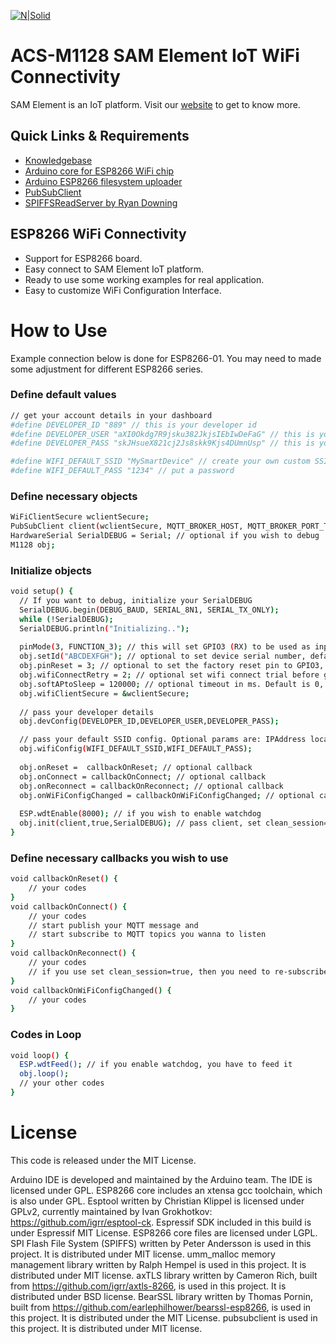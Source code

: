 [![N|Solid](https://www.samelement.com/img/logo/logo-final-100x100.png)](https://www.samelement.com/img/logo/logo-final-100x100.png)
# ACS-M1128 SAM Element IoT WiFi Connectivity

SAM Element is an IoT platform. Visit our [website](https://www.samelement.com) to get to know more.

## Quick Links & Requirements
  - [Knowledgebase](https://ask.samelement.com)
  - [Arduino core for ESP8266 WiFi chip](https://github.com/esp8266/Arduino)
  - [Arduino ESP8266 filesystem uploader](https://github.com/esp8266/arduino-esp8266fs-plugin)
  - [PubSubClient](https://github.com/Imroy/pubsubclient)
  - [SPIFFSReadServer by Ryan Downing](https://github.com/r-downing/SPIFFSReadServer)

## ESP8266 WiFi Connectivity
  - Support for ESP8266 board.
  - Easy connect to SAM Element IoT platform.
  - Ready to use some working examples for real application.
  - Easy to customize WiFi Configuration Interface.

# How to Use

Example connection below is done for ESP8266-01. You may need to made some adjustment for different ESP8266 series.
### Define default values
```sh
// get your account details in your dashboard
#define DEVELOPER_ID "889" // this is your developer id 
#define DEVELOPER_USER "aXI0Okdg7R9jsku382JkjsIEbIwDeFaG" // this is your device API username
#define DEVELOPER_PASS "skJHsueX821cj2Js8skk9Kjs4DUmnUsp" // this is your device API password

#define WIFI_DEFAULT_SSID "MySmartDevice" // create your own custom SSID
#define WIFI_DEFAULT_PASS "1234" // put a password
```

### Define necessary objects
```sh
WiFiClientSecure wclientSecure;
PubSubClient client(wclientSecure, MQTT_BROKER_HOST, MQTT_BROKER_PORT_TLS);
HardwareSerial SerialDEBUG = Serial; // optional if you wish to debug
M1128 obj;
```

### Initialize objects
```sh
void setup() {
  // If you want to debug, initialize your SerialDEBUG
  SerialDEBUG.begin(DEBUG_BAUD, SERIAL_8N1, SERIAL_TX_ONLY);
  while (!SerialDEBUG);
  SerialDEBUG.println("Initializing..");
  
  pinMode(3, FUNCTION_3); // this will set GPIO3 (RX) to be used as input
  obj.setId("ABCDEXFGH"); // optional to set device serial number, default is retrieved from ESP.getChipId()
  obj.pinReset = 3; // optional to set the factory reset pin to GPIO3, default is GPIO3
  obj.wifiConnectRetry = 2; // optional set wifi connect trial before going to AP mode, default is 3
  obj.softAPtoSleep = 120000; // optional timeout in ms. Default is 0, which means no timeout. 
  obj.wifiClientSecure = &wclientSecure;  
  
  // pass your developer details
  obj.devConfig(DEVELOPER_ID,DEVELOPER_USER,DEVELOPER_PASS);

  // pass your default SSID config. Optional params are: IPAddress localip, IPAddress gateway, IPAddress subnet
  obj.wifiConfig(WIFI_DEFAULT_SSID,WIFI_DEFAULT_PASS); 
  
  obj.onReset =  callbackOnReset; // optional callback
  obj.onConnect = callbackOnConnect; // optional callback
  obj.onReconnect = callbackOnReconnect; // optional callback
  obj.onWiFiConfigChanged = callbackOnWiFiConfigChanged; // optional callback
  
  ESP.wdtEnable(8000); // if you wish to enable watchdog
  obj.init(client,true,SerialDEBUG); // pass client, set clean_session=true, use debug (optional).
}
```

### Define necessary callbacks you wish to use
```sh
void callbackOnReset() {
    // your codes
}
void callbackOnConnect() {
    // your codes
    // start publish your MQTT message and
    // start subscribe to MQTT topics you wanna to listen
}
void callbackOnReconnect() {
    // your codes
    // if you use set clean_session=true, then you need to re-subscribe here
}
void callbackOnWiFiConfigChanged() {
    // your codes
}
```

### Codes in Loop
```sh
void loop() {
  ESP.wdtFeed(); // if you enable watchdog, you have to feed it
  obj.loop();
  // your other codes
}
```

# License

This code is released under the MIT License.

Arduino IDE is developed and maintained by the Arduino team. The IDE is licensed under GPL.
ESP8266 core includes an xtensa gcc toolchain, which is also under GPL.
Esptool written by Christian Klippel is licensed under GPLv2, currently maintained by Ivan Grokhotkov: https://github.com/igrr/esptool-ck.
Espressif SDK included in this build is under Espressif MIT License.
ESP8266 core files are licensed under LGPL.
SPI Flash File System (SPIFFS) written by Peter Andersson is used in this project. It is distributed under MIT license.
umm_malloc memory management library written by Ralph Hempel is used in this project. It is distributed under MIT license.
axTLS library written by Cameron Rich, built from https://github.com/igrr/axtls-8266, is used in this project. It is distributed under BSD license.
BearSSL library written by Thomas Pornin, built from https://github.com/earlephilhower/bearssl-esp8266, is used in this project. It is distributed under the MIT License.
pubsubclient is used in this project. It is distributed under MIT license.
